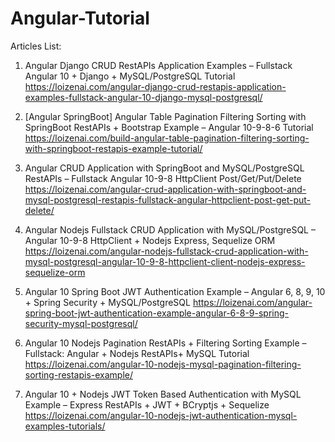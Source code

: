 # Angular-Tutorial

Articles List:
1. Angular Django CRUD RestAPIs Application Examples – Fullstack Angular 10 + Django + MySQL/PostgreSQL Tutorial
https://loizenai.com/angular-django-crud-restapis-application-examples-fullstack-angular-10-django-mysql-postgresql/

2. [Angular SpringBoot] Angular Table Pagination Filtering Sorting with SpringBoot RestAPIs + Bootstrap Example – Angular 10-9-8-6 Tutorial
https://loizenai.com/build-angular-table-pagination-filtering-sorting-with-springboot-restapis-example-tutorial/

3. Angular CRUD Application with SpringBoot and MySQL/PostgreSQL RestAPIs – Fullstack Angular 10-9-8 HttpClient Post/Get/Put/Delete
https://loizenai.com/angular-crud-application-with-springboot-and-mysql-postgresql-restapis-fullstack-angular-httpclient-post-get-put-delete/

4. Angular Nodejs Fullstack CRUD Application with MySQL/PostgreSQL – Angular 10-9-8 HttpClient + Nodejs Express, Sequelize ORM
https://loizenai.com/angular-nodejs-fullstack-crud-application-with-mysql-postgresql-angular-10-9-8-httpclient-client-nodejs-express-sequelize-orm

5. Angular 10 Spring Boot JWT Authentication Example – Angular 6, 8, 9, 10 + Spring Security + MySQL/PostgreSQL
https://loizenai.com/angular-spring-boot-jwt-authentication-example-angular-6-8-9-spring-security-mysql-postgresql/

6. Angular 10 Nodejs Pagination RestAPIs + Filtering Sorting Example – Fullstack: Angular + Nodejs RestAPIs+ MySQL Tutorial
https://loizenai.com/angular-10-nodejs-mysql-pagination-filtering-sorting-restapis-example/

7.  Angular 10 + Nodejs JWT Token Based Authentication with MySQL Example – Express RestAPIs + JWT + BCryptjs + Sequelize
https://loizenai.com/angular-10-nodejs-jwt-authentication-mysql-examples-tutorials/
